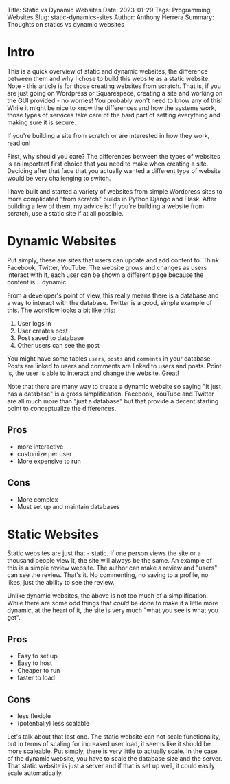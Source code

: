 Title: Static vs Dynamic Websites
Date: 2023-01-29
Tags: Programming, Websites
Slug: static-dynamics-sites
Author: Anthony Herrera
Summary: Thoughts on statics vs dynamic websites

# Intro

This is a quick overview of static and dynamic websites, the difference between them 
and why I chose to build this website as a static website. Note - this article is 
for those creating websites from scratch. That is, if you are just going on 
Wordpress or Squarespace, creating a site and working on the GUI provided - no worries! 
You probably won't need to know any of this! While it might be nice to know the differences 
and how the systems work, those types of services take care of the hard part of setting 
everything and making sure it is secure.

If you're building a site from scratch or are interested in how they work, read on!

First, why should you care? The differences between the types of websites is an 
important first choice that you need to make when creating a site. Deciding after that 
face that you actually wanted a different type of website would be very challenging to switch.

I have built and started a variety of websites from simple Wordpress sites to more complicated 
"from scratch" builds in Python Django and Flask. After building a few of them, my advice is:
If you're building a website from scratch, use a static site if at all possible.

# Dynamic Websites

Put simply, these are sites that users can update and add content to. Think 
Facebook, Twitter, YouTube. The website grows and changes as users interact with it, 
each user can be shown a different page because the content is... dynamic. 

From a developer's point of view, this really means there is a database and a way
to interact with the database. Twitter is a good, simple example of this. The 
workflow looks a bit like this:

1. User logs in
2. User creates post
3. Post saved to database
4. Other users can see the post

You might have some tables `users`, `posts` and `comments` in your database. Posts are linked to users and comments 
are linked to users and posts. Point is, the user is able to interact and change the website. Great!

Note that there are many way to create a dynamic website so saying "It just has a database" is a gross simplification.
Facebook, YouTube and Twitter are all much more than "just a database" but that provide a decent starting point to
conceptualize the differences.

## Pros

* more interactive
* customize per user
* More expensive to run

## Cons

* More complex
* Must set up and maintain databases

# Static Websites

Static websites are just that - static. If one person views the site or a thousand 
people view it, the site will always be the same. An example of this is a simple 
review website. The author can make a review and "users" can see the review. That's 
it. No commenting, no saving to a profile, no likes, just the ability to see the review.

Unlike dynamic websites, the above is not too much of a simplification. While there are some odd things that *could* be
done to make it a little more dynamic, at the heart of it, the site is very much "what you see is what you get".


## Pros

* Easy to set up
* Easy to host
* Cheaper to run 
* faster to load

## Cons

* less flexible
* (potentially) less scalable

Let's talk about that last one. The static website can not scale functionality, but in terms of scaling for increased
user load, it seems like it should be more scaleable. Put simply, there is very little to actually scale. In the case of
the dynamic website, you have to scale the database size and the server. That static website is just a server and if
that is set up well, it could easily scale automatically.
